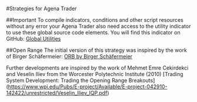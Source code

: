 ﻿#Strategies for Agena Trader

##Important
To compile indicators, conditions and other script resources without any error your Agena Trader also need access to the utility indicator to use these global source code elements. You will find this indicator on GitHub: [Global Utilities](https://github.com/ScriptTrading/Basic-Package/blob/master/Utilities/GlobalUtilities_Utility.cs)

##Open Range
The initial version of this strategy was inspired by the work of Birger Schäfermeier: [ORB by Birger Schäfermeier](https://www.whselfinvest.at/de/Store_Birger_Schaefermeier_Trading_Strategie_Open_Range_Break_Out.php)

Further developments are inspired by the work of Mehmet Emre Cekirdekci and Veselin Iliev from the Worcester Polytechnic Institute (2010) [Trading System Development: Trading the Opening Range Breakouts] (https://www.wpi.edu/Pubs/E-project/Available/E-project-042910-142422/unrestricted/Veselin_Iliev_IQP.pdf) 



